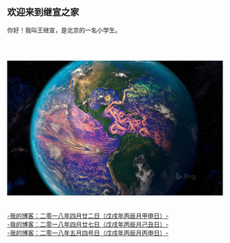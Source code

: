 ## 欢迎来到继宣之家

你好！我叫王继宣，是北京的一名小学生。

<br/><br/>


![Image](./BingWallpaper-2018-04-21.jpg  )
<br/><br/><br/>
[-我的博客：二零一八年四月廿二日（戊戌年丙辰月甲申日）-](./2018-04-22-blog.md)
<br/>
[-我的博客：二零一八年四月廿七日（戊戌年丙辰月己丑日）-](./2018-04-27.md)
<br/>
[-我的博客：二零一八年五月四号日（戊戌年丙辰月丙申日）-](./2018-05-04.md)
